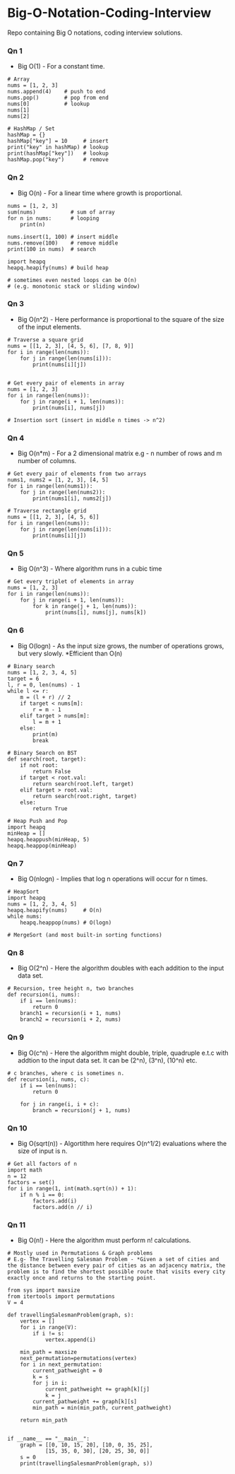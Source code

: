# Big-O-Notation-Coding-Interview
Repo containing Big O notations, coding interview solutions. 

### Qn 1
- Big O(1) - For a constant time.
```
# Array
nums = [1, 2, 3]
nums.append(4)    # push to end
nums.pop()        # pop from end
nums[0]           # lookup
nums[1]
nums[2]

# HashMap / Set
hashMap = {}
hashMap["key"] = 10     # insert
print("key" in hashMap) # lookup
print(hashMap["key"])   # lookup
hashMap.pop("key")      # remove
````
### Qn 2
- Big O(n) - For a linear time where growth is proportional.
```
nums = [1, 2, 3]
sum(nums)           # sum of array
for n in nums:      # looping
    print(n)

nums.insert(1, 100) # insert middle
nums.remove(100)    # remove middle
print(100 in nums)  # search

import heapq
heapq.heapify(nums) # build heap

# sometimes even nested loops can be O(n)
# (e.g. monotonic stack or sliding window)
```
### Qn 3
- Big O(n^2) - Here performance is proportional to the square of the size of the input elements.
```
# Traverse a square grid
nums = [[1, 2, 3], [4, 5, 6], [7, 8, 9]]
for i in range(len(nums)):
    for j in range(len(nums[i])): 
        print(nums[i][j])


# Get every pair of elements in array
nums = [1, 2, 3]
for i in range(len(nums)):
    for j in range(i + 1, len(nums)):
        print(nums[i], nums[j])

# Insertion sort (insert in middle n times -> n^2)
```
### Qn 4
- Big O(n*m) - For a 2 dimensional matrix e.g - n number of rows and m number of columns.
```
# Get every pair of elements from two arrays
nums1, nums2 = [1, 2, 3], [4, 5]
for i in range(len(nums1)):
    for j in range(len(nums2)):
        print(nums1[i], nums2[j])

# Traverse rectangle grid
nums = [[1, 2, 3], [4, 5, 6]]
for i in range(len(nums)):
    for j in range(len(nums[i])):
        print(nums[i][j])
```
### Qn 5
- Big O(n^3) - Where algorithm runs in a cubic time
```
# Get every triplet of elements in array
nums = [1, 2, 3]
for i in range(len(nums)):
    for j in range(i + 1, len(nums)):
        for k in range(j + 1, len(nums)):
            print(nums[i], nums[j], nums[k])
 ```
### Qn 6
- Big O(logn) - As the input size grows, the number of operations grows, but very slowly. *Efficient than O(n)
```
# Binary search
nums = [1, 2, 3, 4, 5]
target = 6
l, r = 0, len(nums) - 1
while l <= r:
    m = (l + r) // 2
    if target < nums[m]:
        r = m - 1
    elif target > nums[m]:
        l = m + 1
    else:
        print(m)
        break

# Binary Search on BST
def search(root, target):
    if not root:
        return False
    if target < root.val:
        return search(root.left, target)
    elif target > root.val:
        return search(root.right, target)
    else: 
        return True

# Heap Push and Pop
import heapq
minHeap = []
heapq.heappush(minHeap, 5)
heapq.heappop(minHeap)
```
### Qn 7
- Big O(nlogn) - Implies that log n operations will occur for n times.
```
# HeapSort
import heapq
nums = [1, 2, 3, 4, 5]
heapq.heapify(nums)     # O(n)
while nums:
    heapq.heappop(nums) # O(logn)

# MergeSort (and most built-in sorting functions)
```
### Qn 8
- Big O(2^n) - Here the algorithm doubles with each addition to the input data set.
```
# Recursion, tree height n, two branches
def recursion(i, nums):
    if i == len(nums):
        return 0
    branch1 = recursion(i + 1, nums)
    branch2 = recursion(i + 2, nums)
```
### Qn 9
- Big O(c^n) - Here the algorithm might double, triple, quadruple e.t.c with addtion to the input data set. It can be (2^n), (3^n), (10^n) etc. 
```
# c branches, where c is sometimes n.
def recursion(i, nums, c):
    if i == len(nums):
        return 0
    
    for j in range(i, i + c):
        branch = recursion(j + 1, nums)
 ```
### Qn 10
- Big O(sqrt(n)) - Algortithm here requires O(n^1/2) evaluations where the size of input is n.
```
# Get all factors of n
import math
n = 12
factors = set()
for i in range(1, int(math.sqrt(n)) + 1):
    if n % i == 0:
        factors.add(i)
        factors.add(n // i)
```
### Qn 11
- Big O(n!) - Here the algorithm must perform n! calculations.
```
# Mostly used in Permutations & Graph problems
# E.g- The Travelling Salesman Problem - *Given a set of cities and the distance between every pair of cities as an adjacency matrix, the problem is to find the shortest possible route that visits every city exactly once and returns to the starting point.

from sys import maxsize
from itertools import permutations
V = 4

def travellingSalesmanProblem(graph, s):
	vertex = []
	for i in range(V):
		if i != s:
			vertex.append(i)

	min_path = maxsize
	next_permutation=permutations(vertex)
	for i in next_permutation:
		current_pathweight = 0
		k = s
		for j in i:
			current_pathweight += graph[k][j]
			k = j
		current_pathweight += graph[k][s]
		min_path = min(min_path, current_pathweight)
		
	return min_path


if __name__ == "__main__":
	graph = [[0, 10, 15, 20], [10, 0, 35, 25],
			[15, 35, 0, 30], [20, 25, 30, 0]]
	s = 0
	print(travellingSalesmanProblem(graph, s))
 ```
